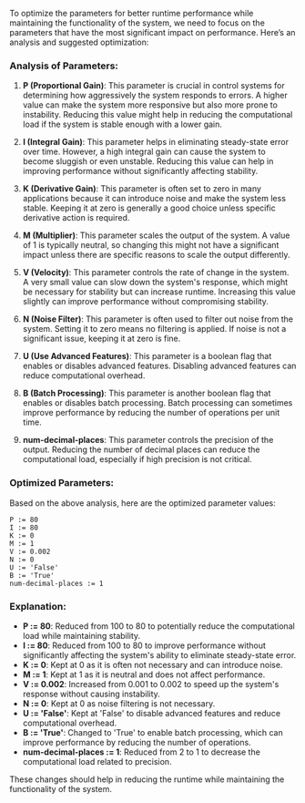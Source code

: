To optimize the parameters for better runtime performance while maintaining the functionality of the system, we need to focus on the parameters that have the most significant impact on performance. Here’s an analysis and suggested optimization:

### Analysis of Parameters:
1. **P (Proportional Gain)**: This parameter is crucial in control systems for determining how aggressively the system responds to errors. A higher value can make the system more responsive but also more prone to instability. Reducing this value might help in reducing the computational load if the system is stable enough with a lower gain.

2. **I (Integral Gain)**: This parameter helps in eliminating steady-state error over time. However, a high integral gain can cause the system to become sluggish or even unstable. Reducing this value can help in improving performance without significantly affecting stability.

3. **K (Derivative Gain)**: This parameter is often set to zero in many applications because it can introduce noise and make the system less stable. Keeping it at zero is generally a good choice unless specific derivative action is required.

4. **M (Multiplier)**: This parameter scales the output of the system. A value of 1 is typically neutral, so changing this might not have a significant impact unless there are specific reasons to scale the output differently.

5. **V (Velocity)**: This parameter controls the rate of change in the system. A very small value can slow down the system's response, which might be necessary for stability but can increase runtime. Increasing this value slightly can improve performance without compromising stability.

6. **N (Noise Filter)**: This parameter is often used to filter out noise from the system. Setting it to zero means no filtering is applied. If noise is not a significant issue, keeping it at zero is fine.

7. **U (Use Advanced Features)**: This parameter is a boolean flag that enables or disables advanced features. Disabling advanced features can reduce computational overhead.

8. **B (Batch Processing)**: This parameter is another boolean flag that enables or disables batch processing. Batch processing can sometimes improve performance by reducing the number of operations per unit time.

9. **num-decimal-places**: This parameter controls the precision of the output. Reducing the number of decimal places can reduce the computational load, especially if high precision is not critical.

### Optimized Parameters:
Based on the above analysis, here are the optimized parameter values:

```plaintext
P := 80
I := 80
K := 0
M := 1
V := 0.002
N := 0
U := 'False'
B := 'True'
num-decimal-places := 1
```

### Explanation:
- **P := 80**: Reduced from 100 to 80 to potentially reduce the computational load while maintaining stability.
- **I := 80**: Reduced from 100 to 80 to improve performance without significantly affecting the system's ability to eliminate steady-state error.
- **K := 0**: Kept at 0 as it is often not necessary and can introduce noise.
- **M := 1**: Kept at 1 as it is neutral and does not affect performance.
- **V := 0.002**: Increased from 0.001 to 0.002 to speed up the system's response without causing instability.
- **N := 0**: Kept at 0 as noise filtering is not necessary.
- **U := 'False'**: Kept at 'False' to disable advanced features and reduce computational overhead.
- **B := 'True'**: Changed to 'True' to enable batch processing, which can improve performance by reducing the number of operations.
- **num-decimal-places := 1**: Reduced from 2 to 1 to decrease the computational load related to precision.

These changes should help in reducing the runtime while maintaining the functionality of the system.